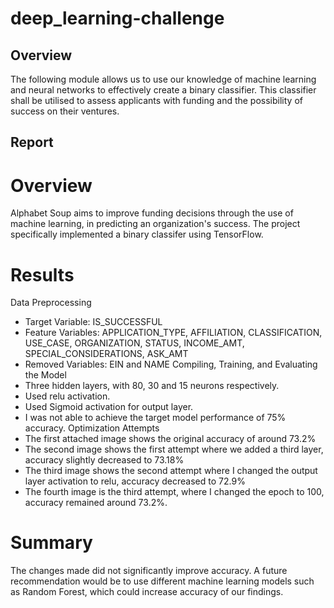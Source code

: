 # deep_learning-challenge
## Overview 
The following module allows us to use our knowledge of machine learning and neural networks to effectively create a binary classifier. This classifier shall be utilised to assess applicants with funding and the possibility of success on their ventures. 

## Report 
# Overview
Alphabet Soup aims to improve funding decisions through the use of machine learning, in predicting an organization's success. The project specifically implemented a binary classifer using TensorFlow. 
# Results 
Data Preprocessing
* Target Variable: IS_SUCCESSFUL
* Feature Variables: APPLICATION_TYPE, AFFILIATION, CLASSIFICATION, USE_CASE, ORGANIZATION, STATUS, INCOME_AMT, SPECIAL_CONSIDERATIONS, ASK_AMT
* Removed Variables: EIN and NAME
Compiling, Training, and Evaluating the Model
* Three hidden layers, with 80, 30 and 15 neurons respectively.
* Used relu activation.
* Used Sigmoid activation for output layer.
* I was not able to achieve the target model performance of 75% accuracy.
Optimization Attempts
* The first attached image shows the original accuracy of around 73.2%
* The second image shows the first attempt where we added a third layer, accuracy slightly decreased to 73.18%
* The third image shows the second attempt where I changed the output layer activation to relu, accuracy decreased to 72.9%
* The fourth image is the third attempt, where I changed the epoch to 100, accuracy remained around 73.2%.

# Summary 
The changes made did not significantly improve accuracy. A future recommendation would be to use different machine learning models such as Random Forest, which could increase accuracy of our findings.  



